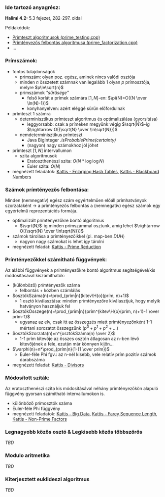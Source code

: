 ### Ide tartozó anyagrész:

**Halimi 4.2:** 5.3 fejezet, 282-297. oldal

Példakódok:

- [Prímteszt algoritmusok (prime_testing.cpp)](prime_testing.cpp)
- [Prímtényezős felbontás algoritmusa (prime_factorization.cpp)](prime_factorization.cpp)
- ...

### Prímszámok:

- fontos tulajdonságok
    - prímszám: olyan poz. egész, aminek nincs valódi osztója
    - minden $n$ összetett számnak van legalább 1 olyan $p$ prímosztója, melyre $p\le\sqrt{n}$
    - prímszámok *"sűrűsége"*
        - felső korlát a prímek számára $[1, N]$-en: $\pi(N)=O({N \over \ln(N)-1})$
        - konyhanyelven: azért eléggé sűrűn előfordulnak
- prímteszt 1 számra
    - determinisztikus prímteszt algoritmus és optimalizálása (gyorsítása)
        - leggyorsabb: csak a prímeken megyünk végig $\sqrt{N}$-ig $\rightarrow O({\sqrt{N} \over \ln\sqrt{N}})$
    - nemdeterminisztikus prímteszt
        - Java BigInteger *.isProbablePrime(certainty)*
        - (nagyon) nagy számokhoz jól jöhet
- prímteszt $[1, N]$ intervallumon
    - szita algoritmusok
        - Eratoszthenészi szita: $O(N*\log\log{N})$
        - Euler szita: $O(N)$
- megnézett feladatok:
[Kattis - Enlarging Hash Tables](https://open.kattis.com/problems/enlarginghashtables),
[Kattis - Blackboard Numbers](https://open.kattis.com/problems/primes2)

### Számok prímtényezős felbontása:

Minden (nemnegatív) egész szám egyértelműen előáll prímhatványok szorzataként $\rightarrow$ a prímtényezős felbontás a (nemnegatív) egész számok egy egyértelmű reprezentációs formája.

- optimalizált prímtényezőkre bontó algoritmus
    - $\sqrt{N}$-ig minden prímszámmal osztunk, amíg lehet $\rightarrow O({\sqrt{N} \over \ln\sqrt{N}})$
- számok tárolása a prímtényezőikkel (pl. map-ben *DUH*)
    - nagyon nagy számokat is lehet így tárolni
- megnézett feladat:
[Kattis - Prime Reduction](https://open.kattis.com/problems/primereduction)

### Prímtényezőkkel számítható függvények:

Az alábbi függvények a prímtényezőkre bontó algoritmus segítségével/kis módosításával kiszámíthatók:

- (különböző) prímtényezők száma
    - felbontás + közben számlálás<br>
- $osztókSzáma(n)=\prod_{prím|n}(kitev\H{o}(prím, n)+1)$
    - 1 osztó kiválasztása: minden prímtényezőre kiválasztjuk, hogy melyik hatványon használjuk fel
- $osztókÖsszege(n)=\prod_{prím|n}{prím^{kitev\H{o}(prím, n)+1}-1 \over prím-1}$
    - ugyanaz az elv, csak itt az összegzés miatt prímtényezőnként 1-1 mértani sorozatot összegzünk ($p^{0}+p^{1}+p^{2}+...$)
- $osztókSzorzata(n)=n^{osztókSzáma(n) \over 2}$
    - 1-1 prím kitevője az összes osztón átlagosan az n-ben lévő kitevőjének a fele, ezután már könnyen kijön...
- $\varphi(n)=n*\prod_{prím|n}(1-{1 \over prím})$
    - Euler-féle Phi fgv.: az n-nél kisebb, vele relatív prím pozitív számok darabszáma
- megnézett feladat:
[Kattis - Divisors](https://open.kattis.com/problems/divisors)

### Módosított sziták:

Az eratoszthenészi szita kis módosításával néhány prímtényezőkön alapuló függvény gyorsan számítható intervallumokon is.

- különböző prímosztók száma
- Euler-féle Phi függvény
- megnézett feladatok:
[Kattis - Big Data](https://open.kattis.com/problems/data),
[Kattis - Farey Sequence Length](https://open.kattis.com/problems/farey),
[Kattis - Non-Prime Factors](https://open.kattis.com/problems/nonprimefactors)

### Legnagyobb közös osztó & Legkisebb közös többszörös

*TBD*

### Modulo aritmetika

*TBD*

### Kiterjesztett euklideszi algoritmus

*TBD*